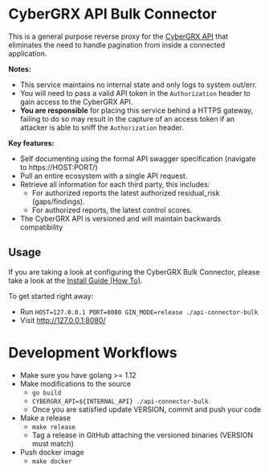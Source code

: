 # CyberGRX API Bulk Connector

This is a general purpose reverse proxy for the [CyberGRX API](https://api.cybergrx.com/v1/swagger/) that eliminates the need to handle pagination from inside a connected application.  

**Notes:**
- This service maintains no internal state and only logs to system out/err.
- You will need to pass a valid API token in the `Authorization` header to gain access to the CyberGRX API.  
- **You are responsible** for placing this service behind a HTTPS gateway, failing to do so may result in the capture of an access token if an attacker is able to sniff the `Authorization` header.
 
**Key features:**
- Self documenting using the formal API swagger specification (navigate to https://HOST:PORT/)
- Pull an entire ecosystem with a single API request.
- Retrieve all information for each third party, this includes:
  - For authorized reports the latest authorized residual_risk (gaps/findings).
  - For authorized reports, the latest control scores.
- The CyberGRX API is versioned and will maintain backwards compatibility

## Usage
If you are taking a look at configuring the CyberGRX Bulk Connector, please take a look at the [Install Guide (How To)](./HOW-TO.md).

To get started right away:
 - Run `HOST=127.0.0.1 PORT=8080 GIN_MODE=release ./api-connector-bulk`
 - Visit http://127.0.0.1:8080/

# Development Workflows
- Make sure you have golang >= 1.12
- Make modifications to the source
  - `go build`
  - `CYBERGRX_API=${INTERNAL_API} ./api-connector-bulk`
  - Once you are satisfied update VERSION, commit and push your code
- Make a release
  - `make release`
  - Tag a release in GitHub attaching the versioned binaries (VERSION must match)
- Push docker image
  - `make docker`
